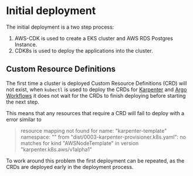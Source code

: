 # Initial deployment

The initial deployment is a two step process:

1. AWS-CDK is used to create a EKS cluster and AWS RDS Postgres Instance.
2. CDK8s is used to deploy the applications into the cluster.

## Custom Resource Definitions

The first time a cluster is deployed Custom Resource Definitions (CRD) will not exist, when `kubectl` is used to deploy the CRDs for [Karpenter](./components/karpenter.md) and [Argo Workflows](./components/argo.workflows.md) it does not wait for the CRDs to finish deploying before starting the next step.

This means that any resources that require a CRD will fail to deploy with a error similar to

> resource mapping not found for name: "karpenter-template" namespace: "" from "dist/0003-karpenter-provisioner.k8s.yaml": no matches for kind "AWSNodeTemplate" in version "karpenter.k8s.aws/v1alpha1"

To work around this problem the first deployment can be repeated, as the CRDs are deployed early in the deployment process.
